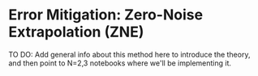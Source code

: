 # Error Mitigation: Zero-Noise Extrapolation (ZNE)

TO DO: Add general info about this method here to introduce the theory, and then point to N=2,3 notebooks where we'll be implementing it. 

